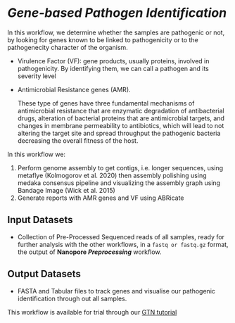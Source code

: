 # _Gene-based Pathogen Identification_

In this workflow, we determine whether the samples are pathogenic or not, by looking for genes known to be linked to pathogenicity or to the pathogenecity character of the organism.

- Virulence Factor (VF): gene products, usually proteins, involved in pathogenicity. By identifying them, we can call a pathogen and its severity level

- Antimicrobial Resistance genes (AMR).

    These type of genes have three fundamental mechanisms of antimicrobial resistance that are enzymatic degradation of antibacterial drugs, alteration of bacterial proteins that are antimicrobial targets, and changes in membrane permeability to antibiotics, which will lead to not altering the target site and spread throughput the pathogenic bacteria decreasing the overall fitness of the host.

In this workflow we:

1. Perform genome assembly to get contigs, i.e. longer sequences, using metaflye (Kolmogorov et al. 2020) then assembly polishing using medaka consensus pipeline and visualizing the assembly graph using Bandage Image (Wick et al. 2015)
2. Generate reports with AMR genes and VF using ABRicate

## Input Datasets
- Collection of Pre-Processed Sequenced reads of all samples, ready for further analysis with the other workflows, in a `fastq or fastq.gz` format, the output of **Nanopore _Preprocessing_** workflow.

## Output Datasets
- FASTA and Tabular files to track genes and visualise our pathogenic identification through out all samples.

This workflow is available for trial through our [GTN tutorial](https://training.galaxyproject.org/training-material/topics/microbiome/tutorials/pathogen-detection-from-nanopore-foodborne-data/tutorial.html)

